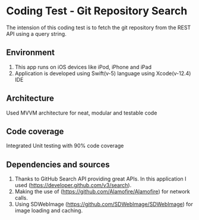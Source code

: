 # Coding Test - Git Repository Search

The intension of this coding test is to fetch the git repository from the REST API using a query string.

## Environment
1. This app runs on iOS devices like iPod, iPhone and iPad
2. Application is developed using Swift(v-5) language using Xcode(v-12.4) IDE

## Architecture
Used MVVM architecture for neat, modular and testable code

## Code coverage
Integrated Unit testing with 90% code coverage

## Dependencies and sources
1. Thanks to GitHub Search API providing great APIs. In this application I used (https://developer.github.com/v3/search).
2. Making the use of (https://github.com/Alamofire/Alamofire) for network calls.
3. Using SDWebImage (https://github.com/SDWebImage/SDWebImage) for image loading and caching.
